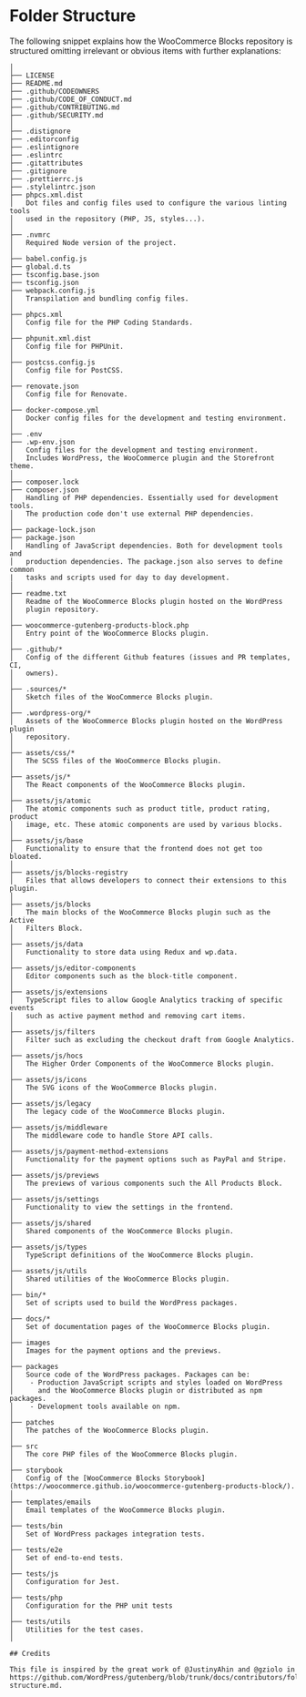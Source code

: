 # Folder Structure

The following snippet explains how the WooCommerce Blocks repository is structured omitting irrelevant or obvious items with further explanations:

    │
    ├── LICENSE
    ├── README.md
    ├── .github/CODEOWNERS
    ├── .github/CODE_OF_CONDUCT.md
    ├── .github/CONTRIBUTING.md
    ├── .github/SECURITY.md
    │
    ├── .distignore
    ├── .editorconfig
    ├── .eslintignore
    ├── .eslintrc
    ├── .gitattributes
    ├── .gitignore
    ├── .prettierrc.js
    ├── .stylelintrc.json
    ├── phpcs.xml.dist
    │   Dot files and config files used to configure the various linting tools
    │   used in the repository (PHP, JS, styles...).
    │
    ├── .nvmrc
    │   Required Node version of the project.
    │
    ├── babel.config.js
    ├── global.d.ts
    ├── tsconfig.base.json
    ├── tsconfig.json
    ├── webpack.config.js
    │   Transpilation and bundling config files.
    │
    ├── phpcs.xml
    │   Config file for the PHP Coding Standards.
    │
    ├── phpunit.xml.dist
    │   Config file for PHPUnit.
    │
    ├── postcss.config.js
    │   Config file for PostCSS.
    │
    ├── renovate.json
    │   Config file for Renovate.
    │
    ├── docker-compose.yml
    │   Docker config files for the development and testing environment.
    │
    ├── .env
    ├── .wp-env.json
    │   Config files for the development and testing environment.
    │   Includes WordPress, the WooCommerce plugin and the Storefront theme.
    │
    ├── composer.lock
    ├── composer.json
    │   Handling of PHP dependencies. Essentially used for development tools.
    │   The production code don't use external PHP dependencies.
    │
    ├── package-lock.json
    ├── package.json
    │	Handling of JavaScript dependencies. Both for development tools and
    │   production dependencies. The package.json also serves to define common
    |   tasks and scripts used for day to day development.
    │
    ├── readme.txt
    │   Readme of the WooCommerce Blocks plugin hosted on the WordPress
    │   plugin repository.
    │
    ├── woocommerce-gutenberg-products-block.php
    │   Entry point of the WooCommerce Blocks plugin.
    │
    ├── .github/*
    │   Config of the different Github features (issues and PR templates, CI, 
    │   owners).
    │
    ├── .sources/*
    │   Sketch files of the WooCommerce Blocks plugin.
    │
    ├── .wordpress-org/*
    │   Assets of the WooCommerce Blocks plugin hosted on the WordPress plugin
    │   repository.
    │
    ├── assets/css/*
    │   The SCSS files of the WooCommerce Blocks plugin.
    │
    ├── assets/js/*
    │   The React components of the WooCommerce Blocks plugin.
    │
    ├── assets/js/atomic
    │   The atomic components such as product title, product rating, product
    │   image, etc. These atomic components are used by various blocks.
    │
    ├── assets/js/base
    │   Functionality to ensure that the frontend does not get too bloated.
    │
    ├── assets/js/blocks-registry
    │   Files that allows developers to connect their extensions to this plugin.
    │
    ├── assets/js/blocks
    │   The main blocks of the WooCommerce Blocks plugin such as the Active 
    │   Filters Block.
    │
    ├── assets/js/data
    │   Functionality to store data using Redux and wp.data.
    │
    ├── assets/js/editor-components
    │   Editor components such as the block-title component.
    │
    ├── assets/js/extensions
    │   TypeScript files to allow Google Analytics tracking of specific events
    │   such as active payment method and removing cart items.
    │
    ├── assets/js/filters
    │   Filter such as excluding the checkout draft from Google Analytics.
    │
    ├── assets/js/hocs
    │   The Higher Order Components of the WooCommerce Blocks plugin.
    │
    ├── assets/js/icons
    │   The SVG icons of the WooCommerce Blocks plugin.
    │
    ├── assets/js/legacy
    │   The legacy code of the WooCommerce Blocks plugin.
    │
    ├── assets/js/middleware
    │   The middleware code to handle Store API calls.
    │
    ├── assets/js/payment-method-extensions
    │   Functionality for the payment options such as PayPal and Stripe.
    │
    ├── assets/js/previews
    │   The previews of various components such the All Products Block.
    │
    ├── assets/js/settings
    │   Functionality to view the settings in the frontend. 
    │
    ├── assets/js/shared
    │   Shared components of the WooCommerce Blocks plugin.
    │
    ├── assets/js/types
    │   TypeScript definitions of the WooCommerce Blocks plugin.
    │
    ├── assets/js/utils
    │   Shared utilities of the WooCommerce Blocks plugin.
    │
    ├── bin/*
    │   Set of scripts used to build the WordPress packages.
    │
    ├── docs/*
    │   Set of documentation pages of the WooCommerce Blocks plugin.
    │
    ├── images
    │   Images for the payment options and the previews.
    │
    ├── packages
    │   Source code of the WordPress packages. Packages can be:
    │    - Production JavaScript scripts and styles loaded on WordPress
    │      and the WooCommerce Blocks plugin or distributed as npm packages.
    │    - Development tools available on npm.
    │
    ├── patches
    │   The patches of the WooCommerce Blocks plugin.
    │
    ├── src
    │   The core PHP files of the WooCommerce Blocks plugin.
    │
    ├── storybook
    │   Config of the [WooCommerce Blocks Storybook](https://woocommerce.github.io/woocommerce-gutenberg-products-block/).
    │
    ├── templates/emails
    │   Email templates of the WooCommerce Blocks plugin.
    │
    ├── tests/bin
    │   Set of WordPress packages integration tests.
    │
    ├── tests/e2e
    │   Set of end-to-end tests.
    │
    ├── tests/js
    │   Configuration for Jest.
    │
    ├── tests/php
    │   Configuration for the PHP unit tests
    │
    ├── tests/utils
    │   Utilities for the test cases.
    │

    ## Credits

    This file is inspired by the great work of @JustinyAhin and @gziolo in https://github.com/WordPress/gutenberg/blob/trunk/docs/contributors/folder-structure.md.